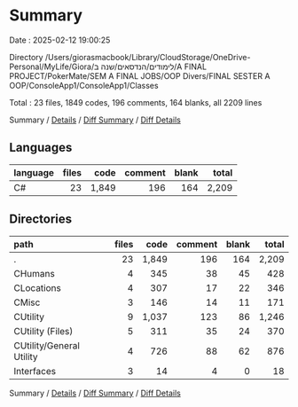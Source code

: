 # Summary

Date : 2025-02-12 19:00:25

Directory /Users/giorasmacbook/Library/CloudStorage/OneDrive-Personal/MyLife/Giora/לימודים/הנדסאים/שנה ב/A FINAL PROJECT/PokerMate/SEM A FINAL JOBS/OOP Divers/FINAL SESTER A OOP/ConsoleApp1/ConsoleApp1/Classes

Total : 23 files,  1849 codes, 196 comments, 164 blanks, all 2209 lines

Summary / [Details](details.md) / [Diff Summary](diff.md) / [Diff Details](diff-details.md)

## Languages
| language | files | code | comment | blank | total |
| :--- | ---: | ---: | ---: | ---: | ---: |
| C# | 23 | 1,849 | 196 | 164 | 2,209 |

## Directories
| path | files | code | comment | blank | total |
| :--- | ---: | ---: | ---: | ---: | ---: |
| . | 23 | 1,849 | 196 | 164 | 2,209 |
| CHumans | 4 | 345 | 38 | 45 | 428 |
| CLocations | 4 | 307 | 17 | 22 | 346 |
| CMisc | 3 | 146 | 14 | 11 | 171 |
| CUtility | 9 | 1,037 | 123 | 86 | 1,246 |
| CUtility (Files) | 5 | 311 | 35 | 24 | 370 |
| CUtility/General Utility | 4 | 726 | 88 | 62 | 876 |
| Interfaces | 3 | 14 | 4 | 0 | 18 |

Summary / [Details](details.md) / [Diff Summary](diff.md) / [Diff Details](diff-details.md)
